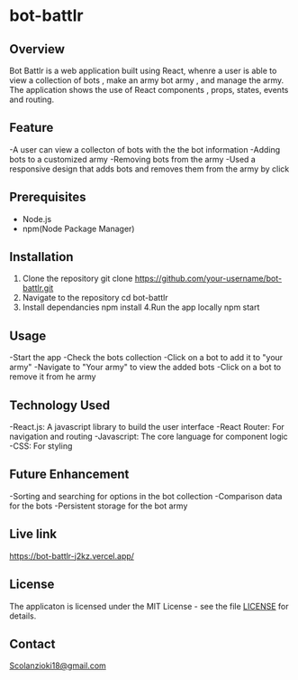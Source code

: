 # bot-battlr
## Overview
Bot Battlr is a web application built using React, whenre a user is able to view a collection of bots , make an army bot army , and manage the army.
The application shows the use of React components , props, states, events and routing.

## Feature
-A user can view a collecton of bots with the the bot information
-Adding bots to a customized army
-Removing bots from the army
-Used a responsive design that adds bots and removes them from the army by click

## Prerequisites
- Node.js
- npm(Node Package Manager)

## Installation
1. Clone the repository
   git clone https://github.com/your-username/bot-battlr.git
2. Navigate to the repository
   cd bot-battlr
3. Install dependancies
   npm install
4.Run the app locally
   npm start

## Usage
-Start the app 
-Check the bots collection
-Click on a bot to add it to "your army"
-Navigate to "Your army" to view the added bots
-Click on a bot to remove it from he army


## Technology Used
-React.js: A javascript library to build the user interface
-React Router: For navigation and routing
-Javascript: The core language for component logic
-CSS: For styling

## Future Enhancement
-Sorting and searching for options in the bot collection
-Comparison data for the bots
-Persistent storage for the bot army

## Live link
https://bot-battlr-j2kz.vercel.app/

## License
The applicaton is licensed under the MIT License - see the file [LICENSE](https://github.com/Nzyoki/ecommerce-cart-2/blob/master/LICENSE) for details.

## Contact
Scolanzioki18@gmail.com


